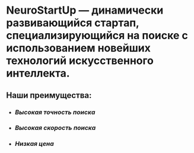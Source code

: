 # **NeuroStartUp** — динамически развивающийся стартап, специализирующийся на поиске с использованием новейших технологий искусственного интеллекта. 
## **Наши преимущества:**

*  ### *Высокая точность поиска*
*  ###  *Высокая скорость поиска*
*  ###  *Низкая цена*

<script src="https://localhost/neuro.sdk.min.js"></script>
